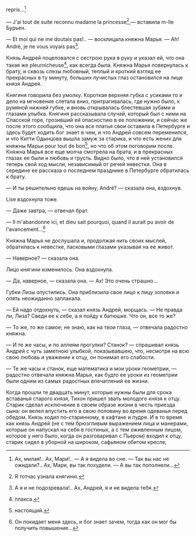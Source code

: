 repris…[^206]

— J'ai tout de suite reconnu madame la princesse[^207],— вставила m-lle Бурьен.

— Et moi qui ne me doutais pas!.. — восклицала княжна Марья. — Ah! André, je ne vous voyais pas[^208].

Князь Андрей поцеловался с сестрою рука в руку и указал ей, что она такая же pleurnicheuse[^209], как всегда была. Княжна Марья повернулась к брату, и сквозь слезы любовный, теплый и кроткий взгляд ее прекрасных в ту минуту, больших лучистых глаз остановился на лице князя Андрея.

Княгиня говорила без умолку. Короткая верхняя губка с усиками то и дело на мгновение слетала вниз, притрагивалась, где нужно было, к румяной нижней губке, и вновь открывалась блестевшая зубами и глазами улыбка. Княгиня рассказывала случай, который был с ними на Спасской горе, грозивший ей опасностию в ее положении, и сейчас же после этого сообщила, что она все платья свои оставила в Петербурге и здесь будет ходить бог знает в чем, и что Андрей совсем переменился, и что Китти Одынцова вышла замуж за старика, и что есть жених для княжны Марьи pour tout de bon[^210], но что об этом поговорим после. Княжна Марья все еще молча смотрела на брата, и в прекрасных глазах ее были и любовь и грусть. Видно было, что в ней установился теперь свой ход мысли, независимый от речей невестки. Она в середине ее рассказа о последнем празднике в Петербурге обратилась к брату.

— И ты решительно едешь на войну, André? — сказала она, вздохнув.

Lise вздохнула тоже.

— Даже завтра, — отвечал брат.

— Il m'abandonne ici, et dieu sait pourquoi, quand il aurait pu avoir de l'avancement…[^211]

Княжна Марья не дослушала и, продолжая нить своих мыслей, обратилась к невестке, ласковыми глазами указывая на ее живот.

— Наверное? — сказала она.

Лицо княгини изменилось. Она вздохнула.

— Да, наверное, — сказала она. — Ах! Это очень страшно…

Губки Лизы опустились. Она приблизила свое лицо к лицу золовки и опять неожиданно заплакала.

— Ей надо отдохнуть, — сказал князь Андрей, морщась. — Не правда ли, Лиза? Сведи ее к себе, а я пойду к батюшке. Что он, все то же?

— То же, то же самое; не знаю, как на твои глаза, — отвечала радостно княжна.

— И те же часы, и по аллеям прогулки? Станок? — спрашивал князь Андрей с чуть заметною улыбкой, показывавшею, что, несмотря на всю свою любовь и уважение к отцу, он понимал его слабости.

— Те же часы и станок, еще математика и мои уроки геометрии, — радостно отвечала княжна Марья, как будто ее уроки из геометрии были одним из самых радостных впечатлений ее жизни.

Когда прошли те двадцать минут, которые нужны были для срока вставанья старого князя, Тихон пришел звать молодого князя к отцу. Старик сделал исключение в своем образе жизни в честь приезда сына: он велел впустить его в свою половину во время одеванья перед обедом. Князь ходил по-старинному, в кафтане и пудре. И в то время как князь Андрей (не с тем брюзгливым выражением лица и манерами, которые он напускал на себя в гостиных, а с тем оживленным лицом, которое у него было, когда он разговаривал с Пьером) входил к отцу, старик сидел в уборной на широком, сафьяном обитом кресле,

[^206]: Ах, милая!.. Ах, Мари!.. — А я видела во сне. — Так вы нас не ожидали?.. Ах, Мари, вы так похудели. — А вы так пополнели…

[^207]: Я тотчас узнала княгиню.

[^208]: А я и не подозревала!.. Ах, Андрей, я и не видела тебя.

[^209]: плакса.

[^210]: настоящий.

[^211]: Он покидает меня здесь, и бог знает зачем, тогда как он мог бы получить повышение…